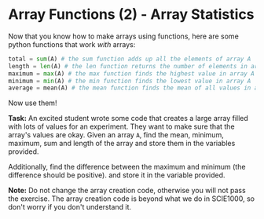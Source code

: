 # Array Functions (2) - Array Statistics

Now that you know how to make arrays using functions, here are some python functions that work *with* arrays:

```python
total = sum(A) # the sum function adds up all the elements of array A
length = len(A) # the len function returns the number of elements in array A
maximum = max(A) # the max function finds the highest value in array A
minimum = min(A) # the min function finds the lowest value in array A
average = mean(A) # the mean function finds the mean of all values in array A
```

Now use them!

**Task:** An excited student wrote some code that creates a large array filled with lots of values for an experiment. They want to make sure that the array's values are okay. Given an array `A`, find the mean, minimum, maximum, sum and length of the array and store them in the variables provided. 

Additionally, find the difference between the maximum and minimum (the difference should be positive). and store it in the variable provided.  

**Note:** Do not change the array creation code, otherwise you will not pass the exercise. The array creation code is beyond what we do in SCIE1000, so don't worry if you don't understand it.
